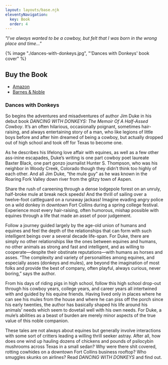```yaml
---
layout: layouts/base.njk
eleventyNavigation:
  key: Book
  order: 4
---
```

*"I've always wanted to be a cowboy, but felt that I was born in the wrong place and time..."*

{% image "./dances-with-donkeys.jpg", "'Dances with Donkeys' book cover" %}

## Buy the Book

- [Amazon](https://www.amazon.com/dp/B0C4BQZF9V)
- [Barnes & Noble](https://www.barnesandnoble.com/w/dances-with-donkeys-jim-duke/1143600981)

### Dances with Donkeys

So begins the adventures and misadventures of author Jim Duke in his debut book *DANCING WITH DONKEYS: The Memoir Of A Half-Assed Cowboy*. It’s an often hilarious, occasionally poignant, sometimes hair-raising, and always entertaining story of a man, who like legions of little boys before and after him dreamed of being a cowboy, but actually dropped out of high school and took off for Texas to become one.

As he describes his lifelong love affair with equines, as well as a few other ass-inine escapades, Duke’s writing is one part cowboy poet laureate Baxter Black, one part gonzo journalist Hunter S. Thompson, who was his neighbor in Woody Creek, Colorado though they didn’t think too highly of each other. And all Jim Duke, “the mule guy” as he was known in the Roaring Fork Valley down river from the glitzy town of Aspen. 

Share the rush of careening through a dense lodgepole forest on an unruly, half-broke mule at break neck speeds! And the thrill of sailing over a twelve-foot cattleguard on a runaway jackass! Imagine evading angry police on a wild donkey in downtown Fort Collins during a spring college festival. Experience most every hair-raising, often humorous, mishap possible with equines through a life that made an asset of poor judgement.

Follow a journey guided largely by the age-old union of humans and equines and feel the depth of the relationships that can form with such intelligent beings over a several decade life-span. For Duke, there are simply no other relationships like the ones between equines and humans, no other animals as strong and fast and intelligent, and as willing to cooperate—despite their obstinate reputations—with humans as horses and asses. “The complexity and variety of personalities among equines, and especially asses (donkeys and mules), are beyond the imagination of most folks and provide the best of company, often playful, always curious, never boring,” says the author.

From his days of riding pigs in high school, follow this high school drop-out through his cowboy years, college years, and career years all intertwined with and guided by his equine friends. Having lived only in places where he can see his mules from the house and where he can piss off the porch since his early twenties, the author has basically shaped his life around his animals’ needs which seem to dovetail well with his own needs. For Duke, a mule’s abilities as a beast of burden are merely minor aspects of the true value of this noble companion.

These tales are not always about equines but generally involve interactions with some sort of critters leading a willing thrill seeker astray. After all, how does one wind up hauling dozens of chickens and pounds of psilocybin mushrooms across Texas in a small sedan? Why were there shit covered, rotting cowhides on a downtown Fort Collins business rooftop? Who smuggles skunks on airlines? Read *DANCING WITH DONKEYS* and find out.
